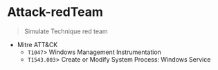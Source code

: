 # Attack-redTeam
> Simulate Technique red team
- Mitre ATT&CK
    * `T1047`> Windows Management Instrumentation
    * `T1543.003`> Create or Modify System Process: Windows Service
